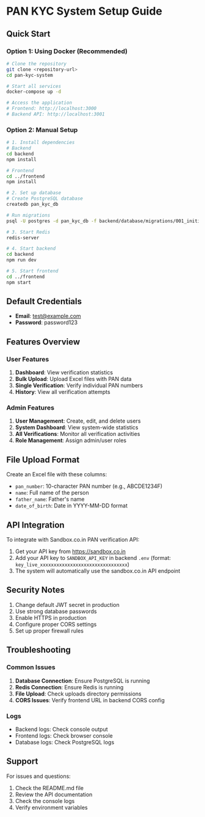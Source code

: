 # PAN KYC System Setup Guide

## Quick Start

### Option 1: Using Docker (Recommended)
```bash
# Clone the repository
git clone <repository-url>
cd pan-kyc-system

# Start all services
docker-compose up -d

# Access the application
# Frontend: http://localhost:3000
# Backend API: http://localhost:3001
```

### Option 2: Manual Setup
```bash
# 1. Install dependencies
# Backend
cd backend
npm install

# Frontend
cd ../frontend
npm install

# 2. Set up database
# Create PostgreSQL database
createdb pan_kyc_db

# Run migrations
psql -U postgres -d pan_kyc_db -f backend/database/migrations/001_initial_schema.sql

# 3. Start Redis
redis-server

# 4. Start backend
cd backend
npm run dev

# 5. Start frontend
cd ../frontend
npm start
```

## Default Credentials
- **Email**: test@example.com
- **Password**: password123

## Features Overview

### User Features
1. **Dashboard**: View verification statistics
2. **Bulk Upload**: Upload Excel files with PAN data
3. **Single Verification**: Verify individual PAN numbers
4. **History**: View all verification attempts

### Admin Features
1. **User Management**: Create, edit, and delete users
2. **System Dashboard**: View system-wide statistics
3. **All Verifications**: Monitor all verification activities
4. **Role Management**: Assign admin/user roles

## File Upload Format

Create an Excel file with these columns:
- `pan_number`: 10-character PAN number (e.g., ABCDE1234F)
- `name`: Full name of the person
- `father_name`: Father's name
- `date_of_birth`: Date in YYYY-MM-DD format

## API Integration

To integrate with Sandbox.co.in PAN verification API:
1. Get your API key from https://sandbox.co.in
2. Add your API key to `SANDBOX_API_KEY` in backend `.env` (format: `key_live_xxxxxxxxxxxxxxxxxxxxxxxxxxxxxxxx`)
3. The system will automatically use the sandbox.co.in API endpoint

## Security Notes

1. Change default JWT secret in production
2. Use strong database passwords
3. Enable HTTPS in production
4. Configure proper CORS settings
5. Set up proper firewall rules

## Troubleshooting

### Common Issues
1. **Database Connection**: Ensure PostgreSQL is running
2. **Redis Connection**: Ensure Redis is running
3. **File Upload**: Check uploads directory permissions
4. **CORS Issues**: Verify frontend URL in backend CORS config

### Logs
- Backend logs: Check console output
- Frontend logs: Check browser console
- Database logs: Check PostgreSQL logs

## Support

For issues and questions:
1. Check the README.md file
2. Review the API documentation
3. Check the console logs
4. Verify environment variables
